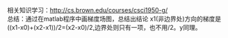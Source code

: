 相关知识学习：http://cs.brown.edu/courses/csci1950-g/  
总结：通过在matlab程序中画梯度场图，总结出结论 x1(非边界处)方向的梯度是 ((x1-x0)+(x2-x1))/2=(x2-x0)/2,边界处则只有一项，也不用/2。y同理。

